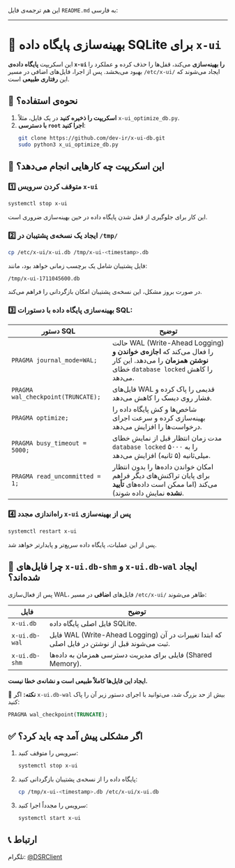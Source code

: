 این هم ترجمه‌ی فایل `README.md` به فارسی:  

---

# 🚀 بهینه‌سازی پایگاه داده SQLite برای `x-ui`

این اسکریپت **پایگاه داده‌ی `x-ui` را بهینه‌سازی** می‌کند، قفل‌ها را حذف کرده و عملکرد را بهبود می‌بخشد. پس از اجرا، فایل‌های اضافی در مسیر `/etc/x-ui/` ایجاد می‌شوند که این **رفتاری طبیعی** است.

## 📌 نحوه‌ی استفاده؟

1. **اسکریپت را ذخیره کنید** در یک فایل، مثلاً `x-ui_optimize_db.py`.
2. **با دسترسی `root` اجرا کنید**:
   ```bash
   git clone https://github.com/dev-ir/x-ui-db.git
   sudo python3 x_ui_optimize_db.py
   ```

## 🚀 این اسکریپت چه کارهایی انجام می‌دهد؟

### 1️⃣ متوقف کردن سرویس `x-ui`
```bash
systemctl stop x-ui
```
این کار برای جلوگیری از قفل شدن پایگاه داده در حین بهینه‌سازی ضروری است.

### 2️⃣ ایجاد یک نسخه‌ی پشتیبان در `/tmp/`
```bash
cp /etc/x-ui/x-ui.db /tmp/x-ui-<timestamp>.db
```
فایل پشتیبان شامل یک برچسب زمانی خواهد بود، مانند:
```
/tmp/x-ui-1711045600.db
```
در صورت بروز مشکل، این نسخه‌ی پشتیبان امکان بازگردانی را فراهم می‌کند.

### 3️⃣ بهینه‌سازی پایگاه داده با دستورات SQL:

| **دستور SQL** | **توضیح** |
|---------------|-------------|
| `PRAGMA journal_mode=WAL;` | حالت WAL (Write-Ahead Logging) را فعال می‌کند که **اجازه‌ی خواندن و نوشتن همزمان** را می‌دهد. این کار خطای `database locked` را کاهش می‌دهد. |
| `PRAGMA wal_checkpoint(TRUNCATE);` | فایل‌های WAL قدیمی را پاک کرده و فشار روی دیسک را کاهش می‌دهد. |
| `PRAGMA optimize;` | شاخص‌ها و کش پایگاه داده را بهینه‌سازی کرده و سرعت اجرای درخواست‌ها را افزایش می‌دهد. |
| `PRAGMA busy_timeout = 5000;` | مدت زمان انتظار قبل از نمایش خطای `database locked` را به ۵۰۰۰ میلی‌ثانیه (۵ ثانیه) افزایش می‌دهد. |
| `PRAGMA read_uncommitted = 1;` | امکان خواندن داده‌ها را بدون انتظار برای پایان تراکنش‌های دیگر فراهم می‌کند (اما ممکن است داده‌های **تأیید نشده** نمایش داده شوند). |

### 4️⃣ راه‌اندازی مجدد `x-ui` پس از بهینه‌سازی
```bash
systemctl restart x-ui
```
پس از این عملیات، پایگاه داده سریع‌تر و پایدارتر خواهد شد.

## 📂 چرا فایل‌های `x-ui.db-shm` و `x-ui.db-wal` ایجاد شده‌اند؟

پس از فعال‌سازی WAL، فایل‌های **اضافی** در مسیر `/etc/x-ui/` ظاهر می‌شوند:

| **فایل** | **توضیح** |
|----------|-------------|
| `x-ui.db` | فایل اصلی پایگاه داده SQLite. |
| `x-ui.db-wal` | فایل WAL (Write-Ahead Logging) که ابتدا تغییرات در آن ثبت می‌شوند قبل از نوشتن در فایل اصلی. |
| `x-ui.db-shm` | فایلی برای مدیریت دسترسی همزمان به داده‌ها (Shared Memory). |

**ایجاد این فایل‌ها کاملاً طبیعی است و نشانه‌ی خطا نیست.**

📌 **نکته:** اگر `x-ui.db-wal` بیش از حد بزرگ شد، می‌توانید با اجرای دستور زیر آن را پاک کنید:
```sql
PRAGMA wal_checkpoint(TRUNCATE);
```

## ✅ اگر مشکلی پیش آمد چه باید کرد؟

1. سرویس را متوقف کنید:
   ```bash
   systemctl stop x-ui
   ```  
2. پایگاه داده را از نسخه‌ی پشتیبان بازگردانی کنید:
   ```bash
   cp /tmp/x-ui-<timestamp>.db /etc/x-ui/x-ui.db
   ```  
3. سرویس را مجدداً اجرا کنید:
   ```bash
   systemctl start x-ui
   ```

## 📞 ارتباط

تلگرام: [@DSRClient](https://t.me/DSRCLIENT)
